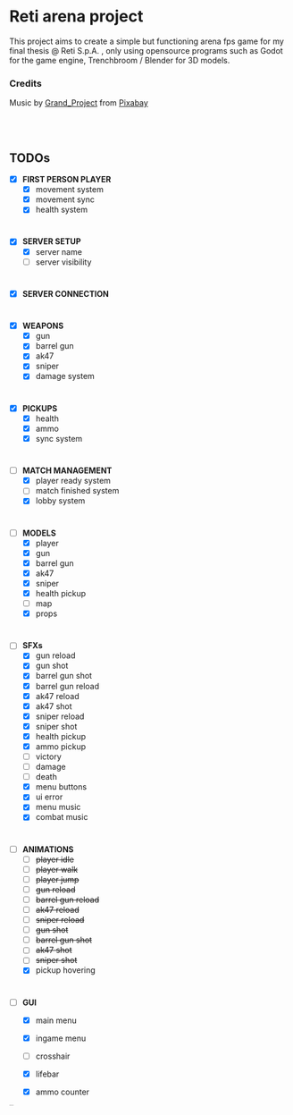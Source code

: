 # Reti arena project

This project aims to create a simple but functioning arena fps game for my final thesis @ Reti S.p.A. , only using opensource programs such as Godot for the game engine, Trenchbroom / Blender for 3D models.


### Credits
Music by <a href="https://pixabay.com/users/grand_project-19033897/?utm_source=link-attribution&amp;utm_medium=referral&amp;utm_campaign=music&amp;utm_content=126684">Grand_Project</a> from <a href="https://pixabay.com/music//?utm_source=link-attribution&amp;utm_medium=referral&amp;utm_campaign=music&amp;utm_content=126684">Pixabay</a>

<br>
<br>



## TODOs

- [x] __FIRST PERSON PLAYER__
    - [x] movement system
    - [x] movement sync
    - [x] health system

#
- [x] __SERVER SETUP__
    - [x] server name
    - [ ] server visibility

#
- [x] __SERVER CONNECTION__

#
- [x] __WEAPONS__
    - [x] gun
    - [x] barrel gun
    - [x] ak47
    - [x] sniper
    - [x] damage system

#
- [x] __PICKUPS__
    - [x] health
    - [x] ammo
    - [x] sync system

#
- [ ] __MATCH MANAGEMENT__
    - [x] player ready system
    - [ ] match finished system
    - [x] lobby system

#
- [ ] __MODELS__
    - [x] player
    - [x] gun
    - [x] barrel gun
    - [x] ak47
    - [x] sniper
    - [x] health pickup
    - [ ] map
    - [x] props

#
 - [ ] __SFXs__
    - [x] gun reload
    - [x] gun shot
    - [x] barrel gun shot
    - [x] barrel gun reload
    - [x] ak47 reload
    - [x] ak47 shot
    - [x] sniper reload
    - [x] sniper shot
    - [x] health pickup
    - [x] ammo pickup
    - [ ] victory
    - [ ] damage
    - [ ] death
    - [x] menu buttons
    - [x] ui error
    - [x] menu music
    - [x] combat music

#
- [ ] __ANIMATIONS__
    - [ ] ~~player idle~~
    - [ ] ~~player walk~~
    - [ ] ~~player jump~~
    - [ ] ~~gun reload~~
    - [ ] ~~barrel gun reload~~
    - [ ] ~~ak47 reload~~
    - [ ] ~~sniper reload~~
    - [ ] ~~gun shot~~
    - [ ] ~~barrel gun shot~~
    - [ ] ~~ak47 shot~~
    - [ ] ~~sniper shot~~
    - [x] pickup hovering

# 
- [ ] __GUI__
    - [x] main menu
    - [x] ingame menu
    - [ ] crosshair
    - [x] lifebar
    - [x] ammo counter
















<sub><sup><sub><sup><sub><sup><sub><sup><sub><sup><sub><sup><sub><sup> sirondo dance?
